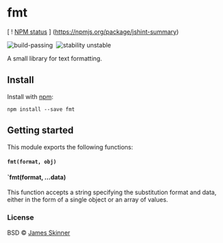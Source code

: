 # fmt

[ ! [NPM status](https://nodei.co/npm/jshint-summary.png?compact=true) ] (https://npmjs.org/package/jshint-summary)

![build-passing](http://b.repl.ca/v1/build-passing-brightgreen.png)&nbsp;
![stability unstable](http://b.repl.ca/v1/stability-stable-ffff80.png)


A small library for text formatting.


## Install

Install with [npm](https://npmjs.org/package/fmt):

```
npm install --save fmt
```


## Getting started

This module exports the following functions:

#### `fmt(format, obj)`
#### `fmt(format, ...data)

This function accepts a string specifying the substitution format and data, either in the form of a single object or an array of values.


### License

BSD © [James Skinner](http://github.com/spiralx)
